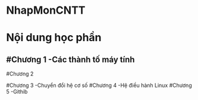 # NhapMonCNTT

# Nội dung học phần  

#Chương 1
-Các thành tố máy tính
-
#Chương 2

#Chương 3
-Chuyển đổi hệ cơ số
#Chương 4
-Hệ điều hành Linux
#Chương 5
-Githib
